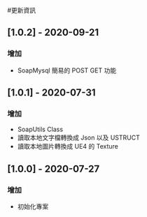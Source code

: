 #更新資訊

## [1.0.2] - 2020-09-21
### 增加

- SoapMysql 簡易的 POST GET 功能

## [1.0.1] - 2020-07-31
### 增加

- SoapUtils Class
- 讀取本地文字檔轉換成 Json 以及 USTRUCT
- 讀取本地圖片轉換成 UE4 的 Texture

## [1.0.0] - 2020-07-27
### 增加

- 初始化專案